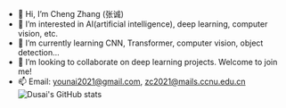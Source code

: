 - 👋 Hi, I’m Cheng Zhang (张诚)
- 👀 I’m interested in AI(artificial intelligence), deep learning, computer vision, etc.
- 🌱 I’m currently learning CNN, Transformer, computer vision, object detection...
- 💞️ I’m looking to collaborate on deep learning projects. Welcome to join me!  
- 📫 Email: younai2021@gmail.com, zc2021@mails.ccnu.edu.cn  
![Dusai's GitHub stats](https://github-readme-stats.vercel.app/api?username=zc2023)
